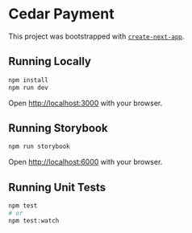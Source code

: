 

# Cedar Payment

This project was bootstrapped with [`create-next-app`](https://github.com/vercel/next.js/tree/canary/packages/create-next-app).

## Running Locally

```bash
npm install
npm run dev
```

Open [http://localhost:3000](http://localhost:3000) with your browser.

## Running Storybook

```bash
npm run storybook
```

Open [http://localhost:6000](http://localhost:6006) with your browser.

## Running Unit Tests

```bash
npm test
# or
npm test:watch
```
